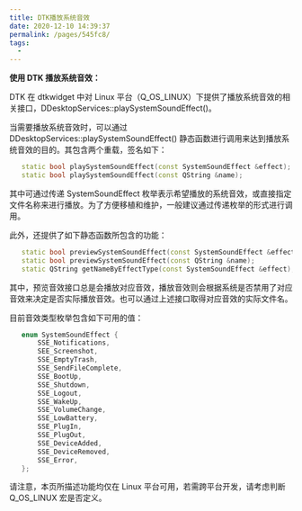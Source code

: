 ```yaml
---
title: DTK播放系统音效
date: 2020-12-10 14:39:37
permalink: /pages/545fc8/
tags:
  - 
---
```

**使用 DTK 播放系统音效：**

DTK 在 dtkwidget 中对 Linux 平台（Q_OS_LINUX）下提供了播放系统音效的相关接口，DDesktopServices::playSystemSoundEffect()。

当需要播放系统音效时，可以通过 DDesktopServices::playSystemSoundEffect() 静态函数进行调用来达到播放系统音效的目的。其包含两个重载，签名如下：

```cpp
   static bool playSystemSoundEffect(const SystemSoundEffect &effect);
   static bool playSystemSoundEffect(const QString &name);
```

其中可通过传递 SystemSoundEffect 枚举表示希望播放的系统音效，或直接指定文件名称来进行播放。为了方便移植和维护，一般建议通过传递枚举的形式进行调用。

此外，还提供了如下静态函数所包含的功能：

```cpp
   static bool previewSystemSoundEffect(const SystemSoundEffect &effect);
   static bool previewSystemSoundEffect(const QString &name);
   static QString getNameByEffectType(const SystemSoundEffect &effect);
```

其中，预览音效接口总是会播放对应音效，播放音效则会根据系统是否禁用了对应音效来决定是否实际播放音效。也可以通过上述接口取得对应音效的实际文件名。

目前音效类型枚举包含如下可用的值：

```cpp
   enum SystemSoundEffect {
       SSE_Notifications,
       SEE_Screenshot,
       SSE_EmptyTrash,
       SSE_SendFileComplete,
       SSE_BootUp,
       SSE_Shutdown,
       SSE_Logout,
       SSE_WakeUp,
       SSE_VolumeChange,
       SSE_LowBattery,
       SSE_PlugIn,
       SSE_PlugOut,
       SSE_DeviceAdded,
       SSE_DeviceRemoved,
       SSE_Error,
   };
```

请注意，本页所描述功能均仅在 Linux 平台可用，若需跨平台开发，请考虑判断 Q_OS_LINUX 宏是否定义。